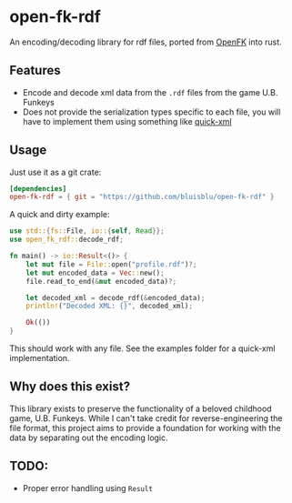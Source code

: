 # open-fk-rdf

An encoding/decoding library for rdf files, ported from [OpenFK](https://github.com/GittyMac/OpenFK/) into rust.

## Features

- Encode and decode xml data from the `.rdf` files from the game U.B. Funkeys
- Does not provide the serialization types specific to each file, you will have to implement them using something like [quick-xml](https://github.com/tafia/quick-xml)

## Usage

Just use it as a git crate:
```toml
[dependencies]
open-fk-rdf = { git = "https://github.com/bluisblu/open-fk-rdf" }
```

A quick and dirty example:
```rs
use std::{fs::File, io::{self, Read}};
use open_fk_rdf::decode_rdf;

fn main() -> io::Result<()> {
    let mut file = File::open("profile.rdf")?;
    let mut encoded_data = Vec::new();
    file.read_to_end(&mut encoded_data)?;

    let decoded_xml = decode_rdf(&encoded_data);
    println!("Decoded XML: {}", decoded_xml);

    Ok(())
}
```
This should work with any file. See the examples folder for a quick-xml implementation.

## Why does this exist?

This library exists to preserve the functionality of a beloved childhood game, U.B. Funkeys. While I can't take credit for reverse-engineering the file format, this project aims to provide a foundation for working with the data by separating out the encoding logic.


## TODO:

- Proper error handling using `Result`

